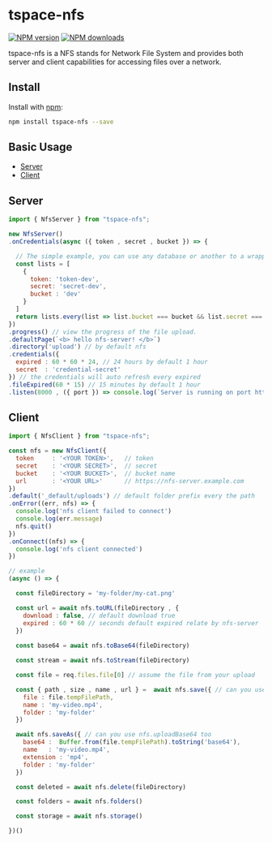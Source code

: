 # tspace-nfs

[![NPM version](https://img.shields.io/npm/v/tspace-nfs.svg)](https://www.npmjs.com)
[![NPM downloads](https://img.shields.io/npm/dm/tspace-nfs.svg)](https://www.npmjs.com)

tspace-nfs is a NFS stands for Network File System and provides both server and client capabilities for accessing files over a network.

## Install

Install with [npm](https://www.npmjs.com/):

```sh
npm install tspace-nfs --save

```
## Basic Usage
- [Server](#server)
- [Client](#client)

## Server
```js
import { NfsServer } from "tspace-nfs";

new NfsServer()
.onCredentials(async ({ token , secret , bucket }) => {

  // The simple example, you can use any database or another to a wrapper check the credentials.
  const lists = [
    {
      token: 'token-dev',
      secret: 'secret-dev',
      bucket : 'dev'
    }
  ]
  return lists.every(list => list.bucket === bucket && list.secret === secret && list.token === token)
})
.progress() // view the progress of the file upload.
.defaultPage(`<b> hello nfs-server! </b>`)
.directory('upload') // by default nfs
.credentials({
  expired : 60 * 60 * 24, // 24 hours by default 1 hour
  secret  : 'credential-secret'
}) // the credentials will auto refresh every expired
.fileExpired(60 * 15) // 15 minutes by default 1 hour
.listen(8000 , ({ port }) => console.log(`Server is running on port http://localhost:${port}`))

```
## Client
```js
import { NfsClient } from "tspace-nfs";

const nfs = new NfsClient({
  token     : '<YOUR TOKEN>',   // token
  secret    : '<YOUR SECRET>',  // secret
  bucket    : '<YOUR BUCKET>',  // bucket name
  url       : '<YOUR URL>'      // https://nfs-server.example.com
})
.default('_default/uploads') // default folder prefix every the path
.onError((err, nfs) => {
  console.log('nfs client failed to connect')
  console.log(err.message)
  nfs.quit()
})
.onConnect((nfs) => {
  console.log('nfs client connected')
})

// example
(async () => {

  const fileDirectory = 'my-folder/my-cat.png'

  const url = await nfs.toURL(fileDirectory , { 
    download : false, // default download true 
    expired : 60 * 60 // seconds default expired relate by nfs-server
  }) 
  
  const base64 = await nfs.toBase64(fileDirectory)

  const stream = await nfs.toStream(fileDirectory)

  const file = req.files.file[0] // assume the file from your upload

  const { path , size , name , url } =  await nfs.save({ // can you use nfs.upload too
    file : file.tempFilePath,
    name : 'my-video.mp4',
    folder : 'my-folder'
  })

  await nfs.saveAs({ // can you use nfs.uploadBase64 too
    base64 :  Buffer.from(file.tempFilePath).toString('base64'),
    name   : 'my-video.mp4',
    extension : 'mp4',
    folder : 'my-folder'
  })

  const deleted = await nfs.delete(fileDirectory)

  const folders = await nfs.folders()

  const storage = await nfs.storage()

})()

```